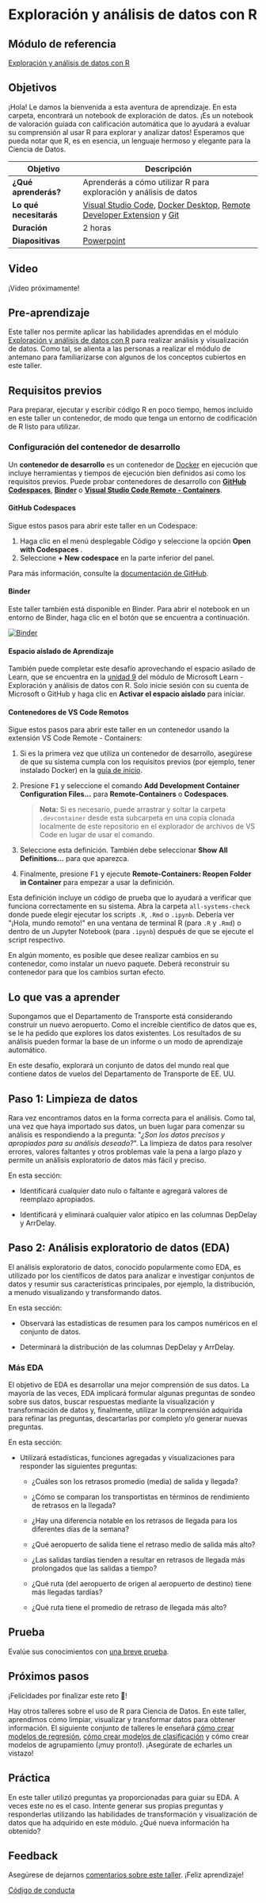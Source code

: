 # Exploración y análisis de datos con R

## Módulo de referencia
[Exploración y análisis de datos con R](https://docs.microsoft.com/es-es/learn/modules/explore-analyze-data-with-r/?WT.mc_id=academic-59300-cacaste)

## Objetivos

¡Hola! Le damos la bienvenida a esta aventura de aprendizaje. En esta carpeta, encontrará un notebook de exploración de datos. ¡Es un notebook de valoración guiada con calificación automática que lo ayudará a evaluar su comprensión al usar R para explorar y analizar datos! Esperamos que pueda notar que R, es en esencia, un lenguaje hermoso y elegante para la Ciencia de Datos.


| **Objetivo**                      | Descripción                                    |
| ----------------------------- | -----------------------------------------------|
| **¿Qué aprenderás?**       | Aprenderás a cómo utilizar R para exploración y análisis de datos          |
| **Lo qué necesitarás**          | [Visual Studio Code](https://code.visualstudio.com?WT.mc_id=academic-59300-cacaste), [Docker Desktop](https://www.docker.com/products/docker-desktop), [Remote Developer Extension](https://aka.ms/vscode-remote/download/extension) y [Git](https://git-scm.com/downloads) |
| **Duración**                  | 2 horas                                      |
| **Diapositivas**                    | [Powerpoint](./slides.pptx)                                |

## Video

¡Vídeo próximamente!
<!--- 
🎥 Haga clic en esta imagen para ver a Carlotta guiarlo a través del material del taller y para obtener algunos consejos sobre cómo impartir este mismo.

---> 
## Pre-aprendizaje

Este taller nos permite aplicar las habilidades aprendidas en el módulo [Exploración y análisis de datos con R](https://docs.microsoft.com/es-es/learn/modules/explore-analyze-data-with-r/?WT.mc_id=academic-59300-cacaste) para realizar análisis y visualización de datos. Como tal, se alienta a las personas a realizar el módulo de antemano para familiarizarse con algunos de los conceptos cubiertos en este taller.

## Requisitos previos

Para preparar, ejecutar y escribir código R en poco tiempo, hemos incluido en este taller un contenedor, de modo que tenga un entorno de codificación de R listo para utilizar.

### Configuración del contenedor de desarrollo

Un **contenedor de desarrollo** es un contenedor de [Docker](https://www.docker.com) en ejecución que incluye herramientas y tiempos de ejecución bien definidos así como los requisitos previos. Puede probar contenedores de desarrollo con **[GitHub Codespaces](https://github.com/features/codespaces)**, **[Binder](https://mybinder.org/)** o **[Visual Studio Code Remote - Containers](https://aka.ms/vscode-remote/containers)**.

#### GitHub Codespaces
Sigue estos pasos para abrir este taller en un Codespace:
1. Haga clic en el menú desplegable Código y seleccione la opción **Open with Codespaces** .
2. Seleccione **+ New codespace** en la parte inferior del panel.

Para más información, consulte la [documentación de GitHub](https://docs.github.com/en/free-pro-team@latest/github/developing-online-with-codespaces/creating-a-codespace#creating-a-codespace).

#### Binder
Este taller también está disponible en Binder. Para abrir el notebook en un entorno de Binder, haga clic en el botón que se encuentra a continuación.

[![Binder](https://mybinder.org/badge_logo.svg)](https://mybinder.org/v2/gh/carlotta94c/workshop-library/workshop-binding?labpath=%2Ffull%2Fexplore-analyze-data-with-R%2Fsolution%2Fchallenge-Data_Exploration.ipynb)

#### Espacio aislado de Aprendizaje
También puede completar este desafío aprovechando el espacio asilado de Learn, que se encuentra en la [unidad 9](https://docs.microsoft.com/es-es/learn/modules/explore-analyze-data-with-r/9-challenge-data-exploration) del módulo de Microsoft Learn -  Exploración y análisis de datos con R. Solo inicie sesión con su cuenta de Microsoft o GitHub y haga clic en **Activar el espacio aislado** para iniciar.

#### Contenedores de VS Code Remotos
Sigue estos pasos para abrir este taller en un contenedor usando la extensión VS Code Remote - Containers:

1. Si es la primera vez que utiliza un contenedor de desarrollo, asegúrese de que su sistema cumpla con los requisitos previos (por ejemplo, tener instalado Docker) en la [guía de inicio](https://aka.ms/vscode-remote/containers/getting-started).

2. Presione <kbd>F1</kbd> y seleccione el comando **Add Development Container Configuration Files...** para **Remote-Containers** o **Codespaces**.

   > **Nota:** Si es necesario, puede arrastrar y soltar la carpeta `.devcontainer` desde esta subcarpeta en una copia clonada localmente de este repositorio en el explorador de archivos de VS Code en lugar de usar el comando.

3. Seleccione esta definición. También debe seleccionar **Show All Definitions...** para que aparezca.

4. Finalmente, presione <kbd>F1</kbd> y ejecute **Remote-Containers: Reopen Folder in Container** para empezar a usar la definición.

Esta definición incluye un código de prueba que lo ayudará a verificar que funciona correctamente en su sistema. Abra la carpeta `all-systems-check` donde puede elegir ejecutar los scripts `.R`, `.Rmd` o `.ipynb`. Debería ver "¡Hola, mundo remoto!" en una ventana de terminal R (para `.R` y `.Rmd`) o dentro de un Jupyter Notebook (para `.ipynb`) después de que se ejecute el script respectivo.

En algún momento, es posible que desee realizar cambios en su contenedor, como instalar un nuevo paquete. Deberá reconstruir su contenedor para que los cambios surtan efecto.

## Lo que vas a aprender

Supongamos que el Departamento de Transporte está considerando construir un nuevo aeropuerto. Como el increíble científico de datos que es, se le ha pedido que explores los datos existentes. Los resultados de su análisis pueden formar la base de un informe o un modo de aprendizaje automático.

En este desafío, explorará un conjunto de datos del mundo real que contiene datos de vuelos del Departamento de Transporte de EE. UU.

## Paso 1: Limpieza de datos

Rara vez encontramos datos en la forma correcta para el análisis. Como tal, una vez que haya importado sus datos, un buen lugar para comenzar su análisis es respondiendo a la pregunta: "_¿Son los datos precisos y apropiados para su análisis deseado?_". La limpieza de datos para resolver errores, valores faltantes y otros problemas vale la pena a largo plazo y permite un análisis exploratorio de datos más fácil y preciso.

En esta sección:

- Identificará cualquier dato nulo o faltante e agregará valores de reemplazo apropiados.

- Identificará y eliminará cualquier valor atípico en las columnas DepDelay y ArrDelay.

## Paso 2: Análisis exploratorio de datos (EDA)

El análisis exploratorio de datos, conocido popularmente como EDA, es utilizado por los científicos de datos  para analizar e investigar conjuntos de datos y resumir sus características principales, por ejemplo, la distribución, a menudo visualizando y transformando datos.


En esta sección:

- Observará las estadísticas de resumen para los campos numéricos en el conjunto de datos.

- Determinará la distribución de las columnas DepDelay y ArrDelay.


### Más EDA

El objetivo de EDA es desarrollar una mejor comprensión de sus datos. La mayoría de las veces, EDA implicará formular algunas preguntas de sondeo sobre sus datos, buscar respuestas mediante la visualización y transformación de datos y, finalmente, utilizar la comprensión adquirida para refinar las preguntas, descartarlas por completo y/o generar nuevas preguntas.

En esta sección:

- Utilizará estadísticas, funciones agregadas y visualizaciones para responder las siguientes preguntas:

    - ¿Cuáles son los retrasos promedio (media) de salida y llegada?

    - ¿Cómo se comparan los transportistas en términos de rendimiento de retrasos en la llegada?

    - ¿Hay una diferencia notable en los retrasos de llegada para los diferentes días de la semana?

     - ¿Qué aeropuerto de salida tiene el retraso medio de salida más alto?

     - ¿Las salidas tardías tienden a resultar en retrasos de llegada más prolongados que las salidas a tiempo?

     - ¿Qué ruta (del aeropuerto de origen al aeropuerto de destino) tiene más llegadas tardías?

     - ¿Qué ruta tiene el promedio de retraso de llegada más alto?

## Prueba

Evalúe sus conocimientos con [una breve prueba](https://docs.microsoft.com/en-us/learn/modules/explore-analyze-data-with-r/8-knowledge-check).

## Próximos pasos

¡Felicidades por finalizar este reto 🏅!

Hay otros talleres sobre el uso de R para Ciencia de Datos. En este taller, aprendimos cómo limpiar, visualizar y transformar datos para obtener información. El siguiente conjunto de talleres le enseñará [cómo crear modelos de regresión](../../../intro-regression-R-tidymodels/), [cómo crear modelos de clasificación](../../../intro-classification-R-tidymodels/) y cómo crear modelos de agrupamiento (¡muy pronto!). ¡Asegúrate de echarles un vistazo!

## Práctica

En este taller utilizó preguntas ya proporcionadas para guiar su EDA. A veces este no es el caso. Intente generar sus propias preguntas y responderlas utilizando las habilidades de transformación y visualización de datos que ha adquirido en este módulo. ¿Qué nueva información ha obtenido?


## Feedback

Asegúrese de dejarnos [comentarios sobre este taller](https://forms.office.com/r/MdhJWMZthR). ¡Feliz aprendizaje!

[Código de conducta](../../../../CODE_OF_CONDUCT.md)

